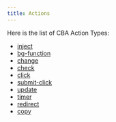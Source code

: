 ```yaml
---
title: Actions
---
```

Here is the list of CBA Action Types:
<ul>
<li><a href="/inject">inject</a></li>
<li><a href="bg-function">bg-function</a></li>
<li><a href="change">change</a></li>
<li><a href="check">check</a></li>
<li><a href="click">click</a></li>
<li><a href="submit-click">submit-click</a></li>
<li><a href="update">update</a></li>
<li><a href="timer">timer</a></li>
<li><a href="redirect">redirect</a></li>
<li><a href="copy">copy</a></li>
</ul>